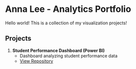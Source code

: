 # Anna Lee - Analytics Portfolio
Hello world! This is a collection of my visualization projects!
## Projects

1. **Student Performance Dashboard (Power BI)**
   - Dashboard analyzing student performance data
   - [View Repository](https://github.com/annalee-data/student-powerbi.git)
